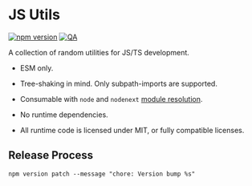 # JS Utils

[![npm version](https://img.shields.io/npm/v/@oliversalzburg%2Fjs-utils)](https://www.npmjs.com/package/@oliversalzburg%2Fjs-utils) [![QA](https://github.com/oliversalzburg/js-utils/actions/workflows/qa.yml/badge.svg)](https://github.com/oliversalzburg/js-utils/actions/workflows/qa.yml)

A collection of random utilities for JS/TS development.

-   ESM only.

-   Tree-shaking in mind. Only subpath-imports are supported.

-   Consumable with `node` and `nodenext` [module resolution](https://www.typescriptlang.org/tsconfig/#moduleResolution).

-   No runtime dependencies.

-   All runtime code is licensed under MIT, or fully compatible licenses.

## Release Process

```
npm version patch --message "chore: Version bump %s"
```
